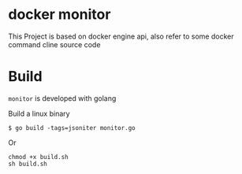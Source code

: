 docker monitor
==============

This Project is based on docker engine api, also refer to some docker command cline source code

Build
==============

`monitor` is developed with golang

Build a linux binary

```
$ go build -tags=jsoniter monitor.go
```

Or

```
chmod +x build.sh
sh build.sh
```